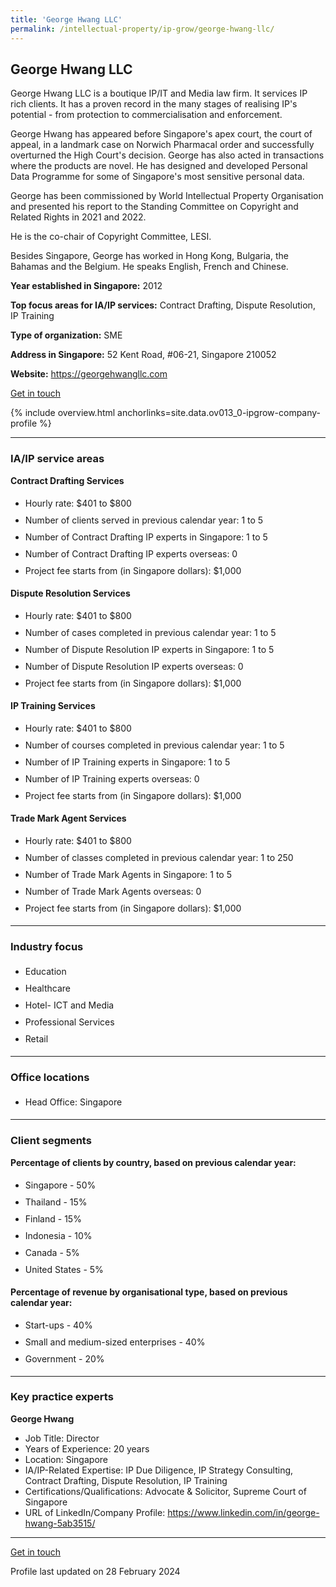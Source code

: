 ```yaml
---
title: 'George Hwang LLC'
permalink: /intellectual-property/ip-grow/george-hwang-llc/
---
```


## George Hwang LLC

George Hwang LLC is a boutique IP/IT and Media law firm. It services IP rich clients. It has a proven record in the many stages of realising IP's potential - from protection to commercialisation and enforcement.

George Hwang has appeared before Singapore's apex court, the court of appeal, in a landmark case on Norwich Pharmacal order and successfully overturned the High Court's decision. George has also acted in transactions where the products are novel. He has designed and developed Personal Data Programme for some of Singapore's most sensitive personal data.

George has been commissioned by World Intellectual Property Organisation and presented his report to the Standing Committee on Copyright and Related Rights in 2021 and 2022.

He is the co-chair of Copyright Committee, LESI.

Besides Singapore, George has worked in Hong Kong, Bulgaria, the Bahamas and the Belgium. He speaks English, French and Chinese.

<b>Year established in Singapore:</b> 2012

<b>Top focus areas for IA/IP services:</b> Contract Drafting, Dispute Resolution, IP Training

<b>Type of organization:</b> SME

<b>Address in Singapore:</b> 52 Kent Road, #06-21, Singapore 210052

<b>Website:</b> <a href='https://georgehwangllc.com'>https://georgehwangllc.com</a>

<a class='btn' href='https://form.gov.sg/65dc2d40fb3b748399692075' target='_blank' rel='noopener'>Get in touch</a>

{% include overview.html anchorlinks=site.data.ov013_0-ipgrow-company-profile %}

---
<a name='ip-related-service-areas'></a>
### IA/IP service areas

**Contract Drafting Services**

<ul>
<li style='line-height: 27px; margin: 0px 0px !important'>Hourly rate:  $401 to $800</li>
<li style='line-height: 27px; margin: 0px 0px !important'>Number of clients served in previous calendar year: 1 to 5</li>
<li style='line-height: 27px; margin: 0px 0px !important'>Number of Contract Drafting IP experts in Singapore: 1 to 5</li>
<li style='line-height: 27px; margin: 0px 0px !important'>Number of Contract Drafting IP experts overseas: 0</li>
<li style='line-height: 27px; margin: 0px 0px !important'>Project fee starts from (in Singapore dollars): $1,000</li>
</ul>

**Dispute Resolution Services**

<ul>
<li style='line-height: 27px; margin: 0px 0px !important'>Hourly rate:  $401 to $800</li>
<li style='line-height: 27px; margin: 0px 0px !important'>Number of cases completed in previous calendar year: 1 to 5</li>
<li style='line-height: 27px; margin: 0px 0px !important'>Number of Dispute Resolution IP experts in Singapore: 1 to 5</li>
<li style='line-height: 27px; margin: 0px 0px !important'>Number of Dispute Resolution IP experts overseas: 0</li>
<li style='line-height: 27px; margin: 0px 0px !important'>Project fee starts from (in Singapore dollars):  $1,000</li>
</ul>

**IP Training Services**

<ul>
<li style='line-height: 27px; margin: 0px 0px !important'>Hourly rate:  $401 to $800</li>
<li style='line-height: 27px; margin: 0px 0px !important'>Number of courses completed in previous calendar year: 1 to 5</li>
<li style='line-height: 27px; margin: 0px 0px !important'>Number of IP Training experts in Singapore: 1 to 5</li>
<li style='line-height: 27px; margin: 0px 0px !important'>Number of IP Training experts overseas: 0</li>
<li style='line-height: 27px; margin: 0px 0px !important'>Project fee starts from (in Singapore dollars):  $1,000</li>
</ul>

**Trade Mark Agent Services**

<ul>
<li style='line-height: 27px; margin: 0px 0px !important'>Hourly rate:  $401 to $800</li>
<li style='line-height: 27px; margin: 0px 0px !important'>Number of classes completed in previous calendar year: 1 to 250</li>
<li style='line-height: 27px; margin: 0px 0px !important'>Number of Trade Mark Agents in Singapore: 1 to 5</li>
<li style='line-height: 27px; margin: 0px 0px !important'>Number of Trade Mark Agents overseas: 0</li>
<li style='line-height: 27px; margin: 0px 0px !important'>Project fee starts from (in Singapore dollars):  $1,000</li>
</ul>

---
<a name='industry-focus'></a>
### Industry focus

<ul><li style='line-height: 27px; margin: 0px 0px !important'> Education</li><li style='line-height: 27px; margin: 0px 0px !important'>Healthcare</li><li style='line-height: 27px; margin: 0px 0px !important'>Hotel- ICT and Media</li><li style='line-height: 27px; margin: 0px 0px !important'>Professional Services</li><li style='line-height: 27px; margin: 0px 0px !important'>Retail</li></ul>

---
<a name='office-locations'></a>
### Office locations

<ul><li style='line-height: 27px; margin: 0px 0px !important'> Head Office: Singapore</li></ul>

---
<a name='client-segments'></a>
### Client segments

**Percentage of clients by country, based on previous calendar year:**

<ul><li style='line-height: 27px; margin: 0px 0px !important'> Singapore - 50%</li><li style='line-height: 27px; margin: 0px 0px !important'>Thailand - 15%</li><li style='line-height: 27px; margin: 0px 0px !important'>Finland - 15%</li><li style='line-height: 27px; margin: 0px 0px !important'>Indonesia - 10%	</li><li style='line-height: 27px; margin: 0px 0px !important'>Canada - 5%</li><li style='line-height: 27px; margin: 0px 0px !important'>United States - 5%</li></ul>

**Percentage of revenue by organisational type, based on previous calendar year:**

<ul><li style='line-height: 27px; margin: 0px 0px !important'> Start-ups - 40%</li><li style='line-height: 27px; margin: 0px 0px !important'> Small and medium-sized enterprises - 40%</li><li style='line-height: 27px; margin: 0px 0px !important'>Government - 20%</li></ul>

---
<a name='key-practice-experts'></a>
### Key practice experts

**George Hwang**

- Job Title: Director
- Years of Experience: 20 years
- Location: Singapore
- IA/IP-Related Expertise: IP Due Diligence, IP Strategy Consulting, Contract Drafting, Dispute Resolution, IP Training
- Certifications/Qualifications: Advocate & Solicitor, Supreme Court of Singapore
- URL of LinkedIn/Company Profile: <a href="https://www.linkedin.com/in/george-hwang-5ab3515/" target="_blank" rel="noopener">https://www.linkedin.com/in/george-hwang-5ab3515/</a>


---
<p>
<a class='btn' href='https://form.gov.sg/65dc2d40fb3b748399692075' target='_blank' rel='noopener'>Get in touch</a>
</p>
Profile last updated on 28 February 2024
